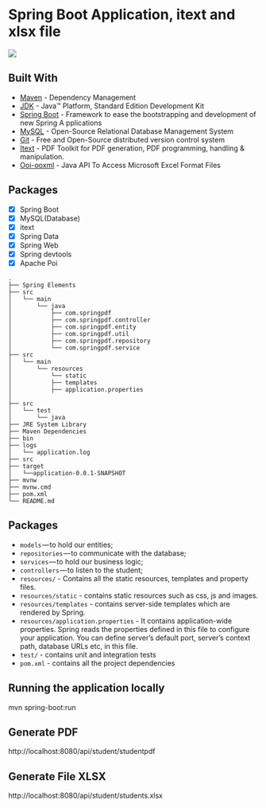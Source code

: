 # Spring Boot Application, itext and xlsx file
 ![](https://i.imgur.com/qgRaRlub.jpg)
 
## Built With
* [Maven](https://maven.apache.org/) - Dependency Management
* [JDK](http://www.oracle.com/technetwork/java/javase/downloads/jdk8-downloads-2133151.html) - Java™ Platform, Standard       Edition Development Kit 
* [Spring Boot](https://spring.io/projects/spring-boot) - Framework to ease the bootstrapping and development of new Spring   A pplications
* [MySQL](https://dev.mysql.com/) - Open-Source Relational Database Management System
* [Git](https://git-scm.com/) - Free and Open-Source distributed version control system  
* [Itext](https://itextpdf.com/en) - PDF Toolkit for PDF generation, PDF programming, handling & manipulation.
* [Ooi-ooxml](https://poi.apache.org/) - Java API To Access Microsoft Excel Format Files

## Packages
- [x] Spring Boot
- [x] MySQL(Database)
- [x] itext
- [x] Spring Data
- [x] Spring Web
- [x] Spring devtools
- [x] Apache Poi

```
.
├── Spring Elements
├── src
│   └── main
│       └── java
│           ├── com.springpdf          
│           ├── com.springpdf.controller             
│           ├── com.springpdf.entity
│           ├── com.springpdf.util
│           ├── com.springpdf.repository
│           └── com.springpdf.service
├── src
│   └── main
│       └── resources
│           └── static              
│           ├── templates            
│           ├── application.properties
│            
├── src
│   └── test
│       └── java
├── JRE System Library
├── Maven Dependencies
├── bin
├── logs
│   └── application.log
├── src
├── target
│   └──application-0.0.1-SNAPSHOT
├── mvnw
├── mvnw.cmd
├── pom.xml
└── README.md
```

## Packages
- `models` — to hold our entities;
- `repositories` — to communicate with the database;
- `services` — to hold our business logic;
- `controllers` — to listen to the student;
- `resources/` - Contains all the static resources, templates and property files.
- `resources/static` - contains static resources such as css, js and images.
- `resources/templates` - contains server-side templates which are rendered by Spring.
- `resources/application.properties` - It contains application-wide properties. 
  Spring reads the properties defined in this file to configure your application. 
  You can define server’s default port, server’s context path, database URLs etc, in this file.
- `test/` - contains unit and integration tests
- `pom.xml` - contains all the project dependencies
 
## Running the application locally
mvn spring-boot:run
## Generate PDF 
http://localhost:8080/api/student/studentpdf

## Generate File XLSX
http://localhost:8080/api/student/students.xlsx
